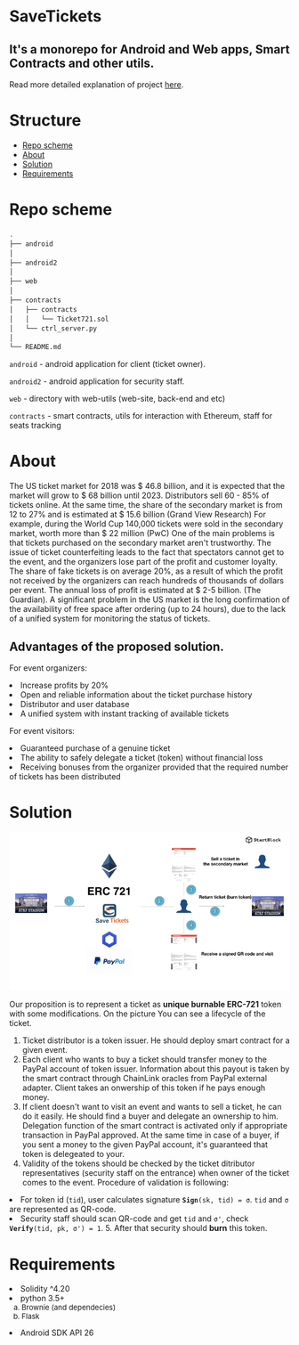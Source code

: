 # SaveTickets

## It's a monorepo for Android and Web apps, Smart Contracts and other utils.
Read more detailed explanation of project [here](./Ticket.pdf).

# Structure

- [Repo scheme](#repo-scheme)
- [About](#about)
- [Solution](#solution)
- [Requirements](#requirements)

#   Repo scheme
```bash
.
├── android
│
├── android2
│
├── web
│
├── contracts
│   ├── contracts
│   │   └── Ticket721.sol
│   └── ctrl_server.py
│
└── README.md
```

<code>android</code> - android application for client (ticket owner).  

<code>android2</code> - android application for security staff. 

<code>web</code> - directory with web-utils (web-site, back-end and etc)

<code>contracts</code> - smart contracts, utils for interaction with Ethereum, staff for seats tracking

# About
The US ticket market for 2018 was $ 46.8 billion, and it is expected that the market will grow to $ 68 billion until 2023. Distributors sell 60 - 85% of tickets online. At the same time, the share of the secondary market is from 12 to 27% and is estimated at $ 15.6 billion (Grand View Research)
For example, during the World Cup 140,000 tickets were sold in the secondary market, worth more than $ 22 million (PwC)
One of the main problems is that tickets purchased on the secondary market aren't trustworthy. 
The issue of ticket counterfeiting leads to the fact that spectators cannot get to the event, and the organizers lose part of the profit and customer loyalty.
The share of fake tickets is on average 20%, as a result of which the profit not received by the organizers can reach hundreds of thousands of dollars per event. The annual loss of profit is estimated at $ 2-5 billion. (The Guardian).
A significant problem in the US market is the long confirmation of the availability of free space after ordering (up to 24 hours), due to the lack of a unified system for monitoring the status of tickets.

## Advantages of the proposed solution. ##
For event organizers:
<li> Increase profits by 20%
<li>  Open and reliable information about the ticket purchase history
<li>  Distributor and user database
<li>  A unified system with instant tracking of available tickets

For event visitors:
<li>  Guaranteed purchase of a genuine ticket
<li>  The ability to safely delegate a ticket (token) without financial loss
<li>  Receiving bonuses from the organizer provided that the required number of tickets has been distributed

# Solution
![Solution](./readme_images/TicketChainLink.001.png?raw=true "Solution")

Our proposition is to represent a ticket as <b>unique burnable ERC-721</b> token with some modifications. On the picture You can see a lifecycle of the ticket.  

1.  Ticket distributor is a token issuer. He should deploy smart contract for a given event.
2.  Each client who wants to buy a ticket should transfer money to the PayPal account of token issuer. Information about this payout is taken by the smart contract through ChainLink oracles from PayPal external adapter. Client takes an onwership of this token if he pays enough money.
3.  If client doesn't want to visit an event and wants to sell a ticket, he can do it easily. He should find a buyer and delegate an ownership to him. Delegation function of the smart contract is activated only if appropriate transaction in PayPal approved. At the same time in case of a buyer, if you sent a money to the given PayPal account, it's guaranteed that token is delegeated to your.   
4. Validity of the tokens should be checked by the ticket ditributor representatives (security staff on the entrance) when owner of the ticket comes to the event. Procedure of validation is following:
<li> For token id (<code>tid</code>), user calculates signature <code><b>Sign</b>(sk, tid) = &sigma;</code>. <code>tid</code> and <code>&sigma;</code> are represented as QR-code.
<li> Security staff should scan QR-code and get <code>tid</code> and <code>&sigma;'</code>, check <code><b>Verify</b>(tid, pk, &sigma;') = 1</code>. 
 5. After that security should <b>burn</b> this token.

# Requirements
<li>Solidity ^4.20
<li> python 3.5+
<ol type="a" style="font-size: small;">
  <li> Brownie (and dependecies)
  <li> Flask
</ol>
<li> Android SDK API 26

